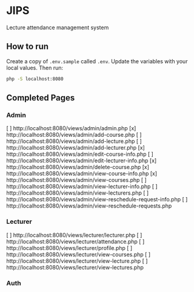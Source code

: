 # JIPS
Lecture attendance management system

## How to run
Create a copy of `.env.sample` called `.env`. Update the variables with your local values.
Then run:
```bash
php -S localhost:8080
```

## Completed Pages
### Admin
[ ] http://localhost:8080/views/admin/admin.php
[x] http://localhost:8080/views/admin/add-course.php
[ ] http://localhost:8080/views/admin/add-lecture.php
[ ] http://localhost:8080/views/admin/add-lecturer.php
[x] http://localhost:8080/views/admin/edit-course-info.php
[ ] http://localhost:8080/views/admin/edit-lecturer-info.php
[x] http://localhost:8080/views/admin/delete-course.php
[x] http://localhost:8080/views/admin/view-course-info.php
[x] http://localhost:8080/views/admin/view-courses.php
[ ] http://localhost:8080/views/admin/view-lecturer-info.php
[ ] http://localhost:8080/views/admin/view-lecturers.php
[ ] http://localhost:8080/views/admin/view-reschedule-request-info.php
[ ] http://localhost:8080/views/admin/view-reschedule-requests.php

### Lecturer
[ ] http://localhost:8080/views/lecturer/lecturer.php
[ ] http://localhost:8080/views/lecturer/attendance.php
[ ] http://localhost:8080/views/lecturer/profile.php
[ ] http://localhost:8080/views/lecturer/view-courses.php
[ ] http://localhost:8080/views/lecturer/view-lecture.php
[ ] http://localhost:8080/views/lecturer/view-lectures.php

### Auth
<!-- [ ] http://localhost:8080/views/admin/lecturer-siginin.php -->

